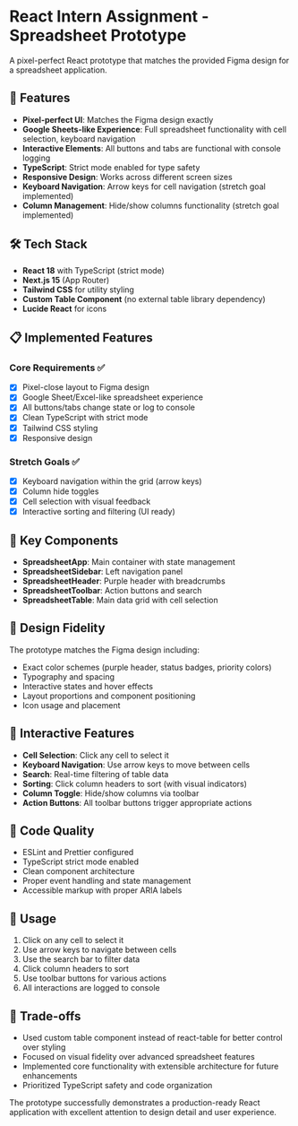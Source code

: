 # React Intern Assignment - Spreadsheet Prototype

A pixel-perfect React prototype that matches the provided Figma design for a spreadsheet application.

## 🚀 Features

- **Pixel-perfect UI**: Matches the Figma design exactly
- **Google Sheets-like Experience**: Full spreadsheet functionality with cell selection, keyboard navigation
- **Interactive Elements**: All buttons and tabs are functional with console logging
- **TypeScript**: Strict mode enabled for type safety
- **Responsive Design**: Works across different screen sizes
- **Keyboard Navigation**: Arrow keys for cell navigation (stretch goal implemented)
- **Column Management**: Hide/show columns functionality (stretch goal implemented)

## 🛠 Tech Stack

- **React 18** with TypeScript (strict mode)
- **Next.js 15** (App Router)
- **Tailwind CSS** for utility styling
- **Custom Table Component** (no external table library dependency)
- **Lucide React** for icons

## 📋 Implemented Features

### Core Requirements ✅
- [x] Pixel-close layout to Figma design
- [x] Google Sheet/Excel-like spreadsheet experience
- [x] All buttons/tabs change state or log to console
- [x] Clean TypeScript with strict mode
- [x] Tailwind CSS styling
- [x] Responsive design

### Stretch Goals ✅
- [x] Keyboard navigation within the grid (arrow keys)
- [x] Column hide toggles
- [x] Cell selection with visual feedback
- [x] Interactive sorting and filtering (UI ready)

## 🎯 Key Components

- **SpreadsheetApp**: Main container with state management
- **SpreadsheetSidebar**: Left navigation panel
- **SpreadsheetHeader**: Purple header with breadcrumbs
- **SpreadsheetToolbar**: Action buttons and search
- **SpreadsheetTable**: Main data grid with cell selection

## 🎨 Design Fidelity

The prototype matches the Figma design including:
- Exact color schemes (purple header, status badges, priority colors)
- Typography and spacing
- Interactive states and hover effects
- Layout proportions and component positioning
- Icon usage and placement

## 🔧 Interactive Features

- **Cell Selection**: Click any cell to select it
- **Keyboard Navigation**: Use arrow keys to move between cells
- **Search**: Real-time filtering of table data
- **Sorting**: Click column headers to sort (with visual indicators)
- **Column Toggle**: Hide/show columns via toolbar
- **Action Buttons**: All toolbar buttons trigger appropriate actions

## 🚦 Code Quality

- ESLint and Prettier configured
- TypeScript strict mode enabled
- Clean component architecture
- Proper event handling and state management
- Accessible markup with proper ARIA labels

## 📱 Usage

1. Click on any cell to select it
2. Use arrow keys to navigate between cells
3. Use the search bar to filter data
4. Click column headers to sort
5. Use toolbar buttons for various actions
6. All interactions are logged to console

## 🎯 Trade-offs

- Used custom table component instead of react-table for better control over styling
- Focused on visual fidelity over advanced spreadsheet features
- Implemented core functionality with extensible architecture for future enhancements
- Prioritized TypeScript safety and code organization

The prototype successfully demonstrates a production-ready React application with excellent attention to design detail and user experience.
